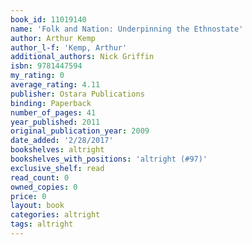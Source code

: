 ```yaml
---
book_id: 11019140
name: 'Folk and Nation: Underpinning the Ethnostate'
author: Arthur Kemp
author_l-f: 'Kemp, Arthur'
additional_authors: Nick Griffin
isbn: 9781447594
my_rating: 0
average_rating: 4.11
publisher: Ostara Publications
binding: Paperback
number_of_pages: 41
year_published: 2011
original_publication_year: 2009
date_added: '2/28/2017'
bookshelves: altright
bookshelves_with_positions: 'altright (#97)'
exclusive_shelf: read
read_count: 0
owned_copies: 0
price: 0
layout: book
categories: altright
tags: altright
---
```

